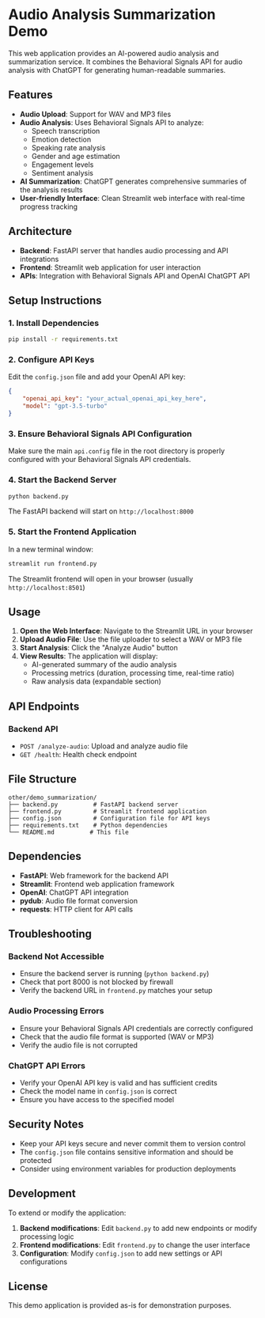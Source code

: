 # Audio Analysis Summarization Demo

This web application provides an AI-powered audio analysis and summarization service. It combines the Behavioral Signals API for audio analysis with ChatGPT for generating human-readable summaries.

## Features

- **Audio Upload**: Support for WAV and MP3 files
- **Audio Analysis**: Uses Behavioral Signals API to analyze:
  - Speech transcription
  - Emotion detection
  - Speaking rate analysis
  - Gender and age estimation
  - Engagement levels
  - Sentiment analysis
- **AI Summarization**: ChatGPT generates comprehensive summaries of the analysis results
- **User-friendly Interface**: Clean Streamlit web interface with real-time progress tracking

## Architecture

- **Backend**: FastAPI server that handles audio processing and API integrations
- **Frontend**: Streamlit web application for user interaction
- **APIs**: Integration with Behavioral Signals API and OpenAI ChatGPT API

## Setup Instructions

### 1. Install Dependencies

```bash
pip install -r requirements.txt
```

### 2. Configure API Keys

Edit the `config.json` file and add your OpenAI API key:

```json
{
    "openai_api_key": "your_actual_openai_api_key_here",
    "model": "gpt-3.5-turbo"
}
```

### 3. Ensure Behavioral Signals API Configuration

Make sure the main `api.config` file in the root directory is properly configured with your Behavioral Signals API credentials.

### 4. Start the Backend Server

```bash
python backend.py
```

The FastAPI backend will start on `http://localhost:8000`

### 5. Start the Frontend Application

In a new terminal window:

```bash
streamlit run frontend.py
```

The Streamlit frontend will open in your browser (usually `http://localhost:8501`)

## Usage

1. **Open the Web Interface**: Navigate to the Streamlit URL in your browser
2. **Upload Audio File**: Use the file uploader to select a WAV or MP3 file
3. **Start Analysis**: Click the "Analyze Audio" button
4. **View Results**: The application will display:
   - AI-generated summary of the audio analysis
   - Processing metrics (duration, processing time, real-time ratio)
   - Raw analysis data (expandable section)

## API Endpoints

### Backend API

- `POST /analyze-audio`: Upload and analyze audio file
- `GET /health`: Health check endpoint

## File Structure

```
other/demo_summarization/
├── backend.py          # FastAPI backend server
├── frontend.py         # Streamlit frontend application
├── config.json         # Configuration file for API keys
├── requirements.txt    # Python dependencies
└── README.md          # This file
```

## Dependencies

- **FastAPI**: Web framework for the backend API
- **Streamlit**: Frontend web application framework
- **OpenAI**: ChatGPT API integration
- **pydub**: Audio file format conversion
- **requests**: HTTP client for API calls

## Troubleshooting

### Backend Not Accessible
- Ensure the backend server is running (`python backend.py`)
- Check that port 8000 is not blocked by firewall
- Verify the backend URL in `frontend.py` matches your setup

### Audio Processing Errors
- Ensure your Behavioral Signals API credentials are correctly configured
- Check that the audio file format is supported (WAV or MP3)
- Verify the audio file is not corrupted

### ChatGPT API Errors
- Verify your OpenAI API key is valid and has sufficient credits
- Check the model name in `config.json` is correct
- Ensure you have access to the specified model

## Security Notes

- Keep your API keys secure and never commit them to version control
- The `config.json` file contains sensitive information and should be protected
- Consider using environment variables for production deployments

## Development

To extend or modify the application:

1. **Backend modifications**: Edit `backend.py` to add new endpoints or modify processing logic
2. **Frontend modifications**: Edit `frontend.py` to change the user interface
3. **Configuration**: Modify `config.json` to add new settings or API configurations

## License

This demo application is provided as-is for demonstration purposes.
